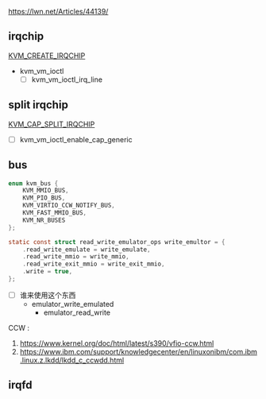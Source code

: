 https://lwn.net/Articles/44139/


## irqchip
[KVM_CREATE_IRQCHIP](https://www.kernel.org/doc/html/latest/virt/kvm/api.html#kvm-create-irqchip)
- kvm_vm_ioctl
    - [ ] kvm_vm_ioctl_irq_line

## split irqchip
[KVM_CAP_SPLIT_IRQCHIP](https://www.kernel.org/doc/html/latest/virt/kvm/api.html#kvm-cap-split-irqchip)

- [ ] kvm_vm_ioctl_enable_cap_generic

## bus
```c
enum kvm_bus {
	KVM_MMIO_BUS,
	KVM_PIO_BUS,
	KVM_VIRTIO_CCW_NOTIFY_BUS,
	KVM_FAST_MMIO_BUS,
	KVM_NR_BUSES
};

static const struct read_write_emulator_ops write_emultor = {
	.read_write_emulate = write_emulate,
	.read_write_mmio = write_mmio,
	.read_write_exit_mmio = write_exit_mmio,
	.write = true,
};
```
- [ ] 谁来使用这个东西
    - emulator_write_emulated
      - emulator_read_write 


CCW : 
1. https://www.kernel.org/doc/html/latest/s390/vfio-ccw.html
2. https://www.ibm.com/support/knowledgecenter/en/linuxonibm/com.ibm.linux.z.lkdd/lkdd_c_ccwdd.html


## irqfd
